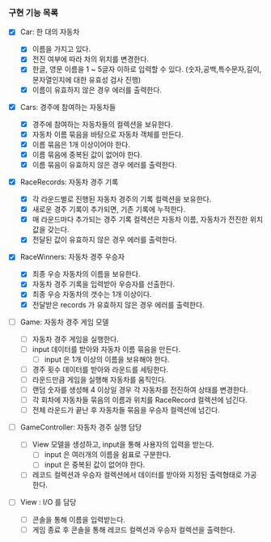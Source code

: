 ### 구현 기능 목록

- [x] Car: 한 대의 자동차

  - [x] 이름을 가지고 있다.
  - [x] 전진 여부에 따라 차의 위치를 변경한다.
  - [x] 한글, 영문 이름을 1 ~ 5글자 이하로 입력할 수 있다.
        (숫자,공백,특수문자,길이,문자열인지에 대한 유효성 검사 진행)
  - [x] 이름이 유효하지 않은 경우 에러를 출력한다.

- [x] Cars: 경주에 참여하는 자동차들

  - [x] 경주에 참여하는 자동차들의 컬렉션을 보유한다.
  - [x] 자동차 이름 묶음을 바탕으로 자동차 객체를 만든다.
  - [x] 이름 묶음은 1개 이상이어야 한다.
  - [x] 이름 묶음에 중복된 값이 없어야 한다.
  - [x] 이름 묶음이 유효하지 않은 경우 에러를 출력한다.

- [x] RaceRecords: 자동차 경주 기록

  - [x] 각 라운드별로 진행된 자동차 경주의 기록 컬렉션을 보유한다.
  - [x] 새로운 경주 기록이 추가되면, 기존 기록에 누적한다.
  - [x] 매 라운드마다 추가되는 경주 기록 컬렉션은 자동차 이름, 자동차가 전진한 위치값을 갖는다.
  - [x] 전달된 값이 유효하지 않은 경우 에러를 출력한다.

- [x] RaceWinners: 자동차 경주 우승자

  - [x] 최종 우승 자동차의 이름을 보유한다.
  - [x] 자동차 경주 기록을 입력받아 우승자를 선출한다.
  - [x] 최종 우승 자동차의 갯수는 1개 이상이다.
  - [x] 전달받은 records 가 유효하지 않은 경우 에러를 출력한다.

- [ ] Game: 자동차 경주 게임 모델

  - [ ] 자동차 경주 게임을 실행한다.
  - [ ] input 데이터를 받아와 자동차 이름 묶음을 만든다.
    - [ ] input 은 1개 이상의 이름을 보유해야 한다.
  - [ ] 경주 횟수 데이터를 받아와 라운드를 세팅한다.
  - [ ] 라운드만큼 게임을 실행해 자동차를 움직인다.
  - [ ] 랜덤 숫자를 생성해 4 이상일 경우 각 자동차를 전진하여 상태를 변경한다.
  - [ ] 각 회차에 자동차들 묶음의 이름과 위치를 RaceRecord 컬렉션에 넘긴다.
  - [ ] 전체 라운드가 끝난 후 자동차들 묶음을 우승자 컬렉션에 넘긴다.

- [ ] GameController: 자동차 경주 실행 담당

  - [ ] View 모델을 생성하고, input을 통해 사용자의 입력을 받는다.
    - [ ] input 은 여러개의 이름을 쉼표로 구분한다.
    - [ ] input 은 중복된 값이 없어야 한다.
  - [ ] 레코드 컬렉션과 우승자 컬렉션에서 데이터를 받아와 지정된 출력형태로 가공한다.

- [ ] View : I/O 를 담당
  - [ ] 콘솔을 통해 이름을 입력받는다.
  - [ ] 게임 종료 후 콘솔을 통해 레코드 컬렉션과 우승자 컬렉션을 출력한다.
